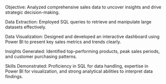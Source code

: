 Objective: Analyzed comprehensive sales data to uncover insights and drive strategic decision-making.

Data Extraction: Employed SQL queries to retrieve and manipulate large datasets effectively.

Data Visualization: Designed and developed an interactive dashboard using Power BI to present key sales metrics and trends clearly.

Insights Generated: Identified top-performing products, peak sales periods, and customer purchasing patterns.

Skills Demonstrated: Proficiency in SQL for data handling, expertise in Power BI for visualization, and strong analytical abilities to interpret data findings.
